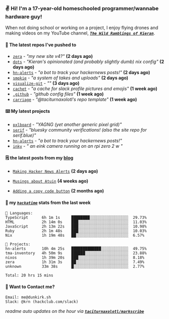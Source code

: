 ### ✌️ Hi! I'm a 17-year-old homeschooled programmer/wannabe hardware guy!

When not doing school or working on a project, I enjoy flying drones and making videos on my YouTube channel, [**_`The Wild Ramblings of Kieran`_**](https://youtube.com/@kieran.rambles).

#### 👷 The latest repos I've pushed to

- [`zera`](https://github.com/taciturnaxolotl/zera) - _"my new site v4?"_ **(2 days ago)**
- [`dots`](https://github.com/taciturnaxolotl/dots) - _"Kieran's opinionated (and probably slightly dumb) nix config"_ **(2 days ago)**
- [`hn-alerts`](https://github.com/taciturnaxolotl/hn-alerts) - _"a bot to track your hackernews posts!"_ **(2 days ago)**
- [`smokie`](https://github.com/taciturnaxolotl/smokie) - _"a system of takes and uploads"_ **(2 days ago)**
- [`visualize-git`](https://github.com/maxwofford/visualize-git) - _""_ **(3 days ago)**
- [`cachet`](https://github.com/taciturnaxolotl/cachet) - _"a cache for slack profile pictures and emojis"_ **(1 week ago)**
- [`.github`](https://github.com/taciturnaxolotl/.github) - _"github config files"_ **(1 week ago)**
- [`carriage`](https://github.com/taciturnaxolotl/carriage) - _"@taciturnaxolotl's repo template"_ **(1 week ago)**

#### ⌨️ My latest projects

- [`pxlboard`](https://github.com/taciturnaxolotl/pxlboard) - _"YAGNG (yet another generic pixel grid)"_
- [`serif`](https://github.com/taciturnaxolotl/serif) - _"bluesky community verifications! (also the site repo for serif.blue)"_
- [`hn-alerts`](https://github.com/taciturnaxolotl/hn-alerts) - _"a bot to track your hackernews posts!"_
- [`inky`](https://github.com/taciturnaxolotl/inky) - _" an eink camera running on an rpi zero 2 w "_

#### 🗒️ the latest posts from my [blog](https://dunkirk.sh)

- [`Making Hacker News Alerts`](https://dunkirk.sh/blog/hn-alerts/) **(2 days ago)**

- [`Musings about Atuin`](https://dunkirk.sh/blog/atuin/) **(4 weeks ago)**

- [`Adding a copy code button`](https://dunkirk.sh/blog/adding-a-copy-button/) **(2 months ago)**



#### 📡 my [_`hackatime`_](https://waka.hackclub.com) stats from the last week

```text
💾 Languages:
TypeScript      6h 1m 1s     ████████░░░░░░░░░░░░░░░░░  29.73%
HTML            2h 14m 0s    ███░░░░░░░░░░░░░░░░░░░░░░  11.03%
JavaScript      2h 13m 22s   ███░░░░░░░░░░░░░░░░░░░░░░  10.98%
Ruby            2h 1m 48s    ███░░░░░░░░░░░░░░░░░░░░░░  10.03%
Nix             1h 19m 48s   ██░░░░░░░░░░░░░░░░░░░░░░░  6.57%

💼 Projects:
hn-alerts       10h 4m 25s   █████████████░░░░░░░░░░░░  49.75%
tma-inventory   4h 50m 9s    ██████░░░░░░░░░░░░░░░░░░░  23.88%
nixos           1h 39m 20s   ███░░░░░░░░░░░░░░░░░░░░░░  8.18%
zera            1h 31m 3s    ██░░░░░░░░░░░░░░░░░░░░░░░  7.49%
unknown         33m 38s      █░░░░░░░░░░░░░░░░░░░░░░░░  2.77%

Total: 20 hrs 15 mins
```

#### 📮 Want to Contact me?

```text
Email: me@dunkirk.sh
Slack: @krn (hackclub.com/slack)
```

_readme auto updates on the hour via [**`taciturnaxolotl/markscribe`**](https://github.com/taciturnaxolotl/markscribe)_
